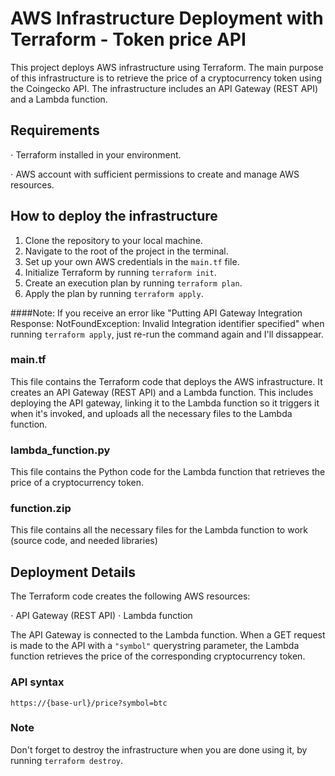 # AWS Infrastructure Deployment with Terraform - Token price API
This project deploys AWS infrastructure using Terraform. The main purpose of this infrastructure is to retrieve the price of a cryptocurrency token using the Coingecko API. The infrastructure includes an API Gateway (REST API) and a Lambda function.

## Requirements
⋅ Terraform installed in your environment.

⋅ AWS account with sufficient permissions to create and manage AWS resources.

## How to deploy the infrastructure
1. Clone the repository to your local machine.
2. Navigate to the root of the project in the terminal.
3. Set up your own AWS credentials in the `main.tf` file.
4. Initialize Terraform by running `terraform init`.
5. Create an execution plan by running `terraform plan`.
6. Apply the plan by running `terraform apply`.

####Note: 
If you receive an error like "Putting API Gateway Integration Response: NotFoundException: Invalid Integration identifier specified" when running `terraform apply`, just re-run the command again and I'll dissappear. 


### main.tf
This file contains the Terraform code that deploys the AWS infrastructure. It creates an API Gateway (REST API) and a Lambda function. This includes deploying the API gateway, linking it to the Lambda function so it triggers it when it's invoked, and uploads all the necessary files to the Lambda function.

### lambda_function.py
This file contains the Python code for the Lambda function that retrieves the price of a cryptocurrency token.

### function.zip
This file contains all the necessary files for the Lambda function to work (source code, and needed libraries)

## Deployment Details
The Terraform code creates the following AWS resources:

⋅ API Gateway (REST API)
⋅ Lambda function

The API Gateway is connected to the Lambda function. When a GET request is made to the API with a `"symbol"` querystring parameter, the Lambda function retrieves the price of the corresponding cryptocurrency token.

### API syntax

`https://{base-url}/price?symbol=btc`

### Note
Don't forget to destroy the infrastructure when you are done using it, by running `terraform destroy`.
